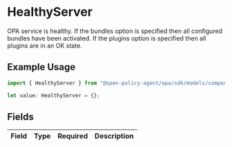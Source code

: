 # HealthyServer

OPA service is healthy. If the bundles option is specified then all configured bundles have been activated. If the plugins option is specified then all plugins are in an OK state.

## Example Usage

```typescript
import { HealthyServer } from "@open-policy-agent/opa/sdk/models/components";

let value: HealthyServer = {};
```

## Fields

| Field       | Type        | Required    | Description |
| ----------- | ----------- | ----------- | ----------- |